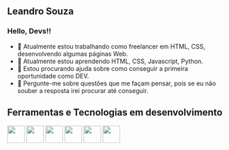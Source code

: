 ## Leandro Souza
### Hello, Devs!!

- 🔭 Atualmente estou trabalhando como freelancer em HTML, CSS, desenvolvendo algumas páginas Web.
- 🌱 Atualmente estou aprendendo HTML, CSS, Javascript, Python.
- 🤔 Estou procurando ajuda sobre como conseguir a primeira oportunidade como DEV.
- 💬 Pergunte-me sobre questões que me façam pensar, pois se eu não souber a resposta irei procurar até conseguir.

## Ferramentas e Tecnologias em desenvolvimento
<img src="https://cdn.jsdelivr.net/gh/devicons/devicon/icons/css3/css3-plain-wordmark.svg" width="40" height="40"/>
<img src="https://cdn.jsdelivr.net/gh/devicons/devicon/icons/git/git-plain-wordmark.svg" width="40" height="40"/>
<img src="https://cdn.jsdelivr.net/gh/devicons/devicon/icons/github/github-original-wordmark.svg" width="40" height="40"/>
<img src="https://cdn.jsdelivr.net/gh/devicons/devicon/icons/html5/html5-plain-wordmark.svg" width="40" height="40"/>
<img src="https://cdn.jsdelivr.net/gh/devicons/devicon/icons/javascript/javascript-original.svg" width="40" height="40"/>
<img src="https://cdn.jsdelivr.net/gh/devicons/devicon/icons/python/python-original-wordmark.svg" width="40" height="40"/>
                    
